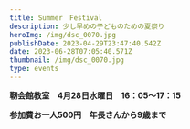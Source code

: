 ```yaml
---
title: Summer　Festival
description: 少し早めの子どものための夏祭り
heroImg: /img/dsc_0070.jpg
publishDate: 2023-04-29T23:47:40.542Z
date: 2023-06-28T07:05:40.571Z
thumbnail: /img/dsc_0070.jpg
type: events
---
```

**靭会館教室　4月28日水曜日　16：05～17：15**　

**参加費お一人500円　年長さんから9歳まで**